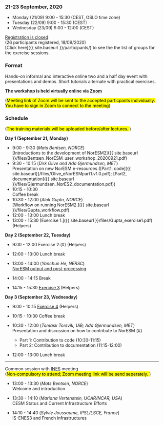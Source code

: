 
### 21-23 September, 2020
- Monday (21/09) 9:00 - 15:30 (CEST, OSLO time zone)
- Tuesday (22/09) 9:00 - 15:30 (CEST)
- Wednesday (23/09) 9:00 - 12:00 (CEST)

<!--
<a class="btn btn-info disabled" href="#" data-mode="1" target="_blank">Registration will open soon</a>
<a class="btn btn-success" href="https://skjemaker.app.uib.no/view.php?id=8805572" data-mode="1" target="_blank">Register here</a>
-->
<a class="btn btn-danger disabled" href="#" data-mode="1" target="_blank">Registration is closed</a> \
(26 participants registered, 18/09/2020)\
[Click here]({{ site.baseurl }}/participants/) to see the the list of groups for the exercise sessions.

### Format

Hands-on informal and interactive online two and a half day event with 
presentations and demos. Short tutorials alternate with practical
exercises.

**The workshop is held virtually online via [Zoom](https://zoom.us/)**

(<mark>Meeting link of Zoom will be sent to the accepted particpants individually. You have to sign in Zoom to connect to the meeting</mark>)

### Schedule
(<mark>The training materials will be uploaded before/after lectures. </mark>)

**Day 1 (September 21, Monday)**
- 9:00 - 9:30 
  (_Mats Bentsen, NORCE_) \
  [Introductions to the development of NorESM2]({{ site.baseurl }}/files/Bentsen_NorESM_user_workshop_20200921.pdf)
- 9:30 - 10:15
  (_Dirk Olive and Ada Gjermundsen, MET_) \
  Presentation on new NorESM e-resources.([Part1, code]({{ site.baseurl}}/files/Olive_eNorESMpart1.v1.0.pdf); [Part2, documentation]({{ site.baseurl }}/files/Gjermundsen_NorES2_documentation.pdf))
- 10:15 - 10:30 \
  Coffee break  
- 10:30 - 12:00
  (_Alok Gupta, NORCE_) \
  [Workflow on running NorESM2.]({{ site.baseurl }}/files/Gupta_workflow.pdf)
- 12:00 - 13:00
  Lunch break
- 13:00 - 15:30
  [Exercise 1.]({{ site.baseurl }}/files/Gupta_exercise1.pdf)
  (Helpers)

**Day 2 (September 22, Tuesday)**
- 9:00 - 12:00
  Exercise 2.(#)
  (Helpers)
- 12:00 - 13:00
  Lunch break

- 13:00 - 14:00
  (_Yanchun He, NERSC_) \
  [NorESM output and post-processing](https://nordicesmhub.github.io/noresmdiagnostics)
- 14:00 - 14:15
  Break
- 14:15 - 15:30
  [Exercise 3](https://nordicesmhub.github.io/noresmdiagnostics/05-exercise1)
  (Helpers)

**Day 3 (September 23, Wednesday)**
- 9:00 - 10:15
  [Exercise 4](https://nordicesmhub.github.io/noresmdiagnostics/07-exercise2/)
  (Helpers)
- 10:15 - 10:30
  Coffee break
- 10:30 - 12:00 (_Tomask Torsvik, UiB; Ada Gjermundsen, MET_)\
  Presentation and discussion on how to contribute to NorESM (#)
    * Part 1: Contribution to code (10:30-11:15)
    * Part 2: Contribution to documentation (11:15-12:00)

- 12:00 - 13:00
  Lunch break

---
Common session with [INES](https://www.ines.noresm.org) meeting \
(<mark>Non-compulsory to attend; Zoom meeting link will be send seperately. </mark>)

- 13:00 - 13:30 (_Mats Bentsen, NORCE_)\
Welcome and introduction

- 13:30 - 14:10 (_Mariana Vertenstein, UCAR/NCAR, USA_) \
CESM Status and Current Infrastructure Efforts

- 14:10 - 14:40 (_Sylvie Joussaume, IPSL/LSCE, France_) \
IS-ENES3 and French infrastructures
